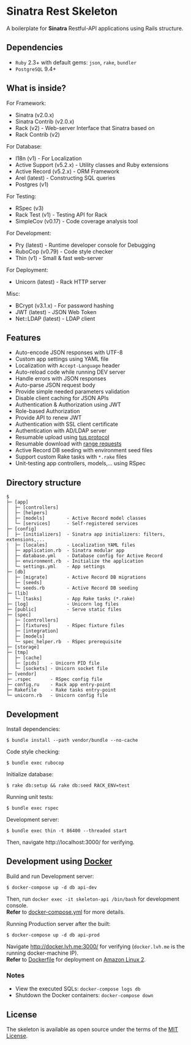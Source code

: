 # Sinatra Rest Skeleton

A boilerplate for **Sinatra** Restful-API applications using Rails structure.

## Dependencies

- `Ruby` 2.3+ with default gems: `json`, `rake`, `bundler`
- `PostgreSQL` 9.4+

## What is inside?

For Framework:

- Sinatra (v2.0.x)
- Sinatra Contrib (v2.0.x)
- Rack (v2) - Web-server Interface that Sinatra based on
- Rack Contrib (v2)

For Database:

- I18n (v1) - For Localization
- Active Support (v5.2.x) - Utility classes and Ruby extensions
- Active Record (v5.2.x) - ORM Framework
- Arel (latest) - Constructing SQL queries
- Postgres (v1)

For Testing:

- RSpec (v3)
- Rack Test (v1) - Testing API for Rack
- SimpleCov (v0.17) - Code coverage analysis tool

For Development:

- Pry (latest) - Runtime developer console for Debugging
- RuboCop (v0.79) - Code style checker
- Thin (v1) - Small & fast web-server

For Deployment:

- Unicorn (latest) - Rack HTTP server

Misc:

- BCrypt (v3.1.x) - For password hashing
- JWT (latest) - JSON Web Token
- Net::LDAP (latest) - LDAP client

## Features

- Auto-encode JSON responses with UTF-8
- Custom app settings using YAML file
- Localization with `Accept-Language` header
- Auto-reload code while running DEV server
- Handle errors with JSON responses
- Auto-parse JSON request body
- Provide simple needed parameters validation
- Disable client caching for JSON APIs
- Authentication & Authorization using JWT
- Role-based Authorization
- Provide API to renew JWT
- Authentication with SSL client certificate
- Authentication with AD/LDAP server
- Resumable upload using [tus protocol](https://tus.io/protocols/resumable-upload.html)
- Resumable download with [range requests](https://developer.mozilla.org/en-US/docs/Web/HTTP/Range_requests)
- Active Record DB seeding with environment seed files
- Support custom Rake tasks with `*.rake` files
- Unit-testing app controllers, models,... using RSpec

## Directory structure

```
$
├─ [app]
│  ├─ [controllers]
│  ├─ [helpers]
│  ├─ [models]        - Active Record model classes
│  └─ [services]      - Self-registered services
├─ [config]
│  ├─ [initializers]  - Sinatra app initializers: filters, extensions,...
│  ├─ [locales]       - Localization YAML files
│  ├─ application.rb  - Sinatra modular app
│  ├─ database.yml    - Database config for Active Record
│  ├─ environment.rb  - Initialize the application
│  └─ settings.yml    - App settings
├─ [db]
│  ├─ [migrate]       - Active Record DB migrations
│  ├─ [seeds]
│  └─ seeds.rb        - Active Record DB seeding
├─ [lib]
│  └─ [tasks]         - App Rake tasks (*.rake)
├─ [log]              - Unicorn log files
├─ [public]           - Serve static files
├─ [spec]
│  ├─ [controllers]
│  ├─ [fixtures]      - RSpec fixture files
│  ├─ [integration]
│  ├─ [models]
│  └─ spec_helper.rb  - RSpec prerequisite
├─ [storage]
├─ [tmp]
│  ├─ [cache]
│  ├─ [pids]    - Unicorn PID file
│  └─ [sockets] - Unicorn socket file
├─ [vendor]
├─ .rspec       - RSpec config file
├─ config.ru    - Rack app entry-point
├─ Rakefile     - Rake tasks entry-point
└─ unicorn.rb   - Unicorn config file
```

## Development

Install dependencies:

    $ bundle install --path vendor/bundle --no-cache

Code style checking:

    $ bundle exec rubocop

Initialize database:

    $ rake db:setup && rake db:seed RACK_ENV=test

Running unit tests:

    $ bundle exec rspec

Development server:

    $ bundle exec thin -t 86400 --threaded start

Then, navigate http://localhost:3000/ for verifying.

## Development using [Docker](https://www.docker.com)

Build and run Development server:

    $ docker-compose up -d db api-dev

Then, run `docker exec -it skeleton-api /bin/bash` for development console.\
**Refer** to [docker-compose.yml](docker-compose.yml) for more details.

Running Production server after the built:

    $ docker-compose up -d db api-prod

Navigate http://docker.lvh.me:3000/ for verifying (`docker.lvh.me` is the running docker-machine IP).\
**Refer** to [Dockerfile](../134f4949560b1b38d06ab42a396781226adf13e1/Dockerfile) for deployment on [Amazon Linux 2](https://aws.amazon.com/amazon-linux-2/).

### Notes

- View the executed SQLs: `docker-compose logs db`
- Shutdown the Docker containers: `docker-compose down`

## License

The skeleton is available as open source under the terms of the [MIT License](LICENSE).

